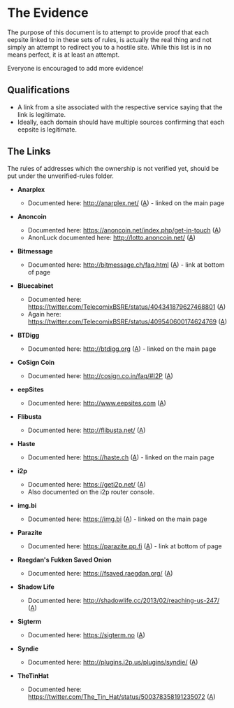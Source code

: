 # The Evidence
The purpose of this document is to attempt to provide proof that each eepsite linked to in these sets of rules, is actually the real thing and not simply an attempt to redirect you to a hostile site.
While this list is in no means perfect, it is at least an attempt.

Everyone is encouraged to add more evidence!

## Qualifications
* A link from a site associated with the respective service saying that the link is legitimate.
* Ideally, each domain should have multiple sources confirming that each eepsite is legitimate.

## The Links
The rules of addresses which the ownership is not verified yet, should be put under the unverified-rules folder.

* **Anarplex**
	* Documented here: <http://anarplex.net/> ([A](https://archive.today/8isNe)) - linked on the main page

* **Anoncoin**
	* Documented here: <https://anoncoin.net/index.php/get-in-touch> ([A](https://archive.today/HjKiP))
	* AnonLuck documented here: <http://lotto.anoncoin.net/> ([A](https://archive.today/6VsZ2))

* **Bitmessage**
	* Documented here: <http://bitmessage.ch/faq.html> ([A](https://archive.today/9aSxc)) - link at bottom of page

* **Bluecabinet**
	* Documented here: <https://twitter.com/TelecomixBSRE/status/404341879627468801> ([A](https://archive.today/XNYcf))
	* Again here: <https://twitter.com/TelecomixBSRE/status/409540600174624769> ([A](https://archive.today/YQDcW))

* **BTDigg**
	* Documented here: <http://btdigg.org> ([A](https://archive.today/yaDMT)) - linked on the main page

* **CoSign Coin**
	* Documented here: <http://cosign.co.in/faq/#I2P> ([A](https://archive.today/gjglk))

* **eepSites**
	* Documented here: <http://www.eepsites.com> ([A](https://archive.today/P5zeu))

* **Flibusta**
	* Documented here: <http://flibusta.net/> ([A](https://archive.today/3DAe5))

* **Haste**
	* Documented here: <https://haste.ch> ([A](https://web.archive.org/web/20130627044558/https://haste.ch)) - linked on the main page

* **i2p**
	* Documented here: <https://geti2p.net/> ([A](https://archive.today/u82Bk))
	* Also documented on the i2p router console.

* **img.bi**
	* Documented here: <https://img.bi> ([A](https://archive.today/Bwo1T)) - linked on the main page

* **Parazite**
	* Documented here: <https://parazite.pp.fi> ([A](https://archive.today/7fseG)) - link at bottom of page

* **Raegdan's Fukken Saved Onion**
    * Documented here: <https://fsaved.raegdan.org/> ([A](https://archive.today/L0bCT))

* **Shadow Life**
	* Documented here: <http://shadowlife.cc/2013/02/reaching-us-247/> ([A](https://archive.today/6wqCE))

* **Sigterm**
	* Documented here: <https://sigterm.no> ([A](https://archive.today/N83uK))

* **Syndie**
	* Documented here: <http://plugins.i2p.us/plugins/syndie/> ([A](http://web.archive.org/web/20140619065450/http://plugins.i2p.us/plugins/syndie/))

* **TheTinHat** 
	* Documented here: <https://twitter.com/The_Tin_Hat/status/500378358191235072> ([A](https://archive.today/986Vu))

